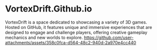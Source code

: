 # VortexDrift.Github.io
VortexDrift is a space dedicated to showcasing a variety of 3D games. Hosted on GitHub, it features unique and immersive experiences that are designed to engage and challenge players, offering creative gameplay mechanics and new worlds to explore. 
https://github.com/user-attachments/assets/358c0fca-d564-48c2-940d-2a970e4cc440
